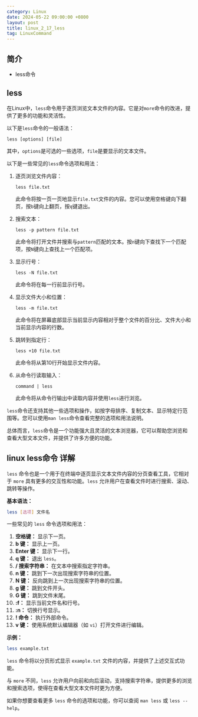 ```yaml
---
category: Linux
date: 2024-05-22 09:00:00 +0800
layout: post
title: linux_2_17_less
tag: LinuxCommand
---
```

## 简介

+ less命令

## less

在Linux中，`less`命令用于逐页浏览文本文件的内容。它是对`more`命令的改进，提供了更多的功能和灵活性。

以下是`less`命令的一般语法：

```
less [options] [file]
```

其中，`options`是可选的一些选项，`file`是要显示的文本文件。

以下是一些常见的`less`命令选项和用法：

1. 逐页浏览文件内容：
   ```
   less file.txt
   ```

   此命令将按一页一页地显示`file.txt`文件的内容。您可以使用空格键向下翻页，按`b`键向上翻页，按`q`键退出。

2. 搜索文本：
   ```
   less -p pattern file.txt
   ```

   此命令将打开文件并搜索与`pattern`匹配的文本。按`n`键向下查找下一个匹配项，按`N`键向上查找上一个匹配项。

3. 显示行号：
   ```
   less -N file.txt
   ```

   此命令将在每一行前显示行号。

4. 显示文件大小和位置：
   ```
   less -m file.txt
   ```

   此命令将在屏幕底部显示当前显示内容相对于整个文件的百分比、文件大小和当前显示内容的行数。

5. 跳转到指定行：
   ```
   less +10 file.txt
   ```

   此命令将从第10行开始显示文件内容。

6. 从命令行读取输入：
   ```
   command | less
   ```

   此命令将从命令行输出中读取内容并使用`less`进行浏览。

`less`命令还支持其他一些选项和操作，如按字母排序、复制文本、显示特定行范围等。您可以使用`man less`命令查看完整的选项和用法说明。

总体而言，`less`命令是一个功能强大且灵活的文本浏览器，它可以帮助您浏览和查看大型文本文件，并提供了许多方便的功能。


## linux less命令 详解

`less` 命令也是一个用于在终端中逐页显示文本文件内容的分页查看工具，它相对于 `more` 具有更多的交互性和功能。`less` 允许用户在查看文件时进行搜索、滚动、跳转等操作。

**基本语法：**
```bash
less [选项] 文件名
```

一些常见的 `less` 命令选项和用法：

1. **空格键：** 显示下一页。
2. **b 键：** 显示上一页。
3. **Enter 键：** 显示下一行。
4. **q 键：** 退出 `less`。
5. **/ 搜索字符串：** 在文本中搜索指定字符串。
6. **n 键：** 跳到下一次出现搜索字符串的位置。
7. **N 键：** 反向跳到上一次出现搜索字符串的位置。
8. **g 键：** 跳到文件开头。
9. **G 键：** 跳到文件末尾。
10. **:f：** 显示当前文件名和行号。
11. **:n：** 切换行号显示。
12. **! 命令：** 执行外部命令。
13. **v 键：** 使用系统默认编辑器（如 `vi`）打开文件进行编辑。

**示例：**
```bash
less example.txt
```

`less` 命令将以分页形式显示 `example.txt` 文件的内容，并提供了上述交互式功能。

与 `more` 不同，`less` 允许用户向前和向后滚动，支持搜索字符串，提供更多的浏览和搜索选项，使得在查看大型文本文件时更为方便。

如果你想要查看更多 `less` 命令的选项和功能，你可以查阅 `man less` 或 `less --help`。
